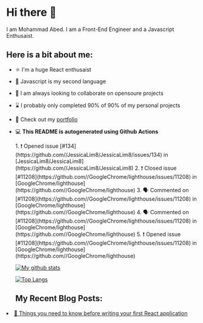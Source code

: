 <h1>Hi there 👋</h1>
<p>I am Mohammad Abed. I am a Front-End Engineer and a Javascript Enthusaist.</p>
<h2>Here is a bit about me:</h2>
<ul>
<li>
<p>⚛️ I'm a huge React enthusaist</p>
</li>
<li>
<p>📖 Javascript is my second language</p>
</li>
<li>
<p>🔎 I am always looking to collaborate on opensoure projects</p>
</li>
<li>
<p>⌛️ I probably only completed 90% of 90% of my personal projects</p>
</li>
<li>
<p>📝 Check out my <a href="https://mhmdabed.dev">portfolio</a></p>
</li>
<li>
<p>💻 <strong>This README is autogenerated using Github Actions</strong></p>
<!--START_SECTION:activity-->
1. ❗️ Opened issue [#134](https://github.com//JessicaLim8/JessicaLim8/issues/134) in [JessicaLim8/JessicaLim8](https://github.com//JessicaLim8/JessicaLim8)
2. ❗️ Closed issue [#11208](https://github.com//GoogleChrome/lighthouse/issues/11208) in [GoogleChrome/lighthouse](https://github.com//GoogleChrome/lighthouse)
3. 🗣 Commented on [#11208](https://github.com//GoogleChrome/lighthouse/issues/11208) in [GoogleChrome/lighthouse](https://github.com//GoogleChrome/lighthouse)
4. 🗣 Commented on [#11208](https://github.com//GoogleChrome/lighthouse/issues/11208) in [GoogleChrome/lighthouse](https://github.com//GoogleChrome/lighthouse)
5. ❗️ Opened issue [#11208](https://github.com//GoogleChrome/lighthouse/issues/11208) in [GoogleChrome/lighthouse](https://github.com//GoogleChrome/lighthouse)
<!--END_SECTION:activity-->
<p><a href="https://github.com/anuraghazra/github-readme-stats"><img src="https://github-readme-stats.vercel.app/api?username=mhmdabed11" alt="My github stats"></a></p>
<p><a href="https://github.com/anuraghazra/github-readme-stats"><img src="https://github-readme-stats.vercel.app/api/top-langs/?username=mhmdabed11&amp;layout=compact" alt="Top Langs"></a></p>
<h2>My Recent Blog Posts:</h2>
</li>
</ul>
 <li><a href="https://mhmdabed.dev/things-you-need-to-know-before-writing-your-first-react-app">🚀 Things you need to know before writing your first React application</a></li> 
